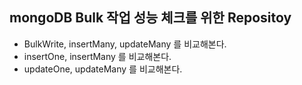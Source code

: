 ## mongoDB Bulk 작업 성능 체크를 위한 Repositoy

- BulkWrite, insertMany, updateMany 를 비교해본다.
- insertOne, insertMany 를 비교해본다.
- updateOne, updateMany 를 비교해본다.
